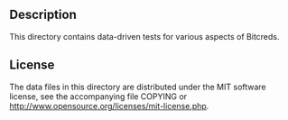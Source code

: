 Description
------------

This directory contains data-driven tests for various aspects of Bitcreds.

License
--------

The data files in this directory are distributed under the MIT software
license, see the accompanying file COPYING or
http://www.opensource.org/licenses/mit-license.php.


